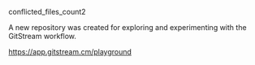 conflicted_files_count2

A new repository was created for exploring and experimenting with the GitStream workflow.

https://app.gitstream.cm/playground

